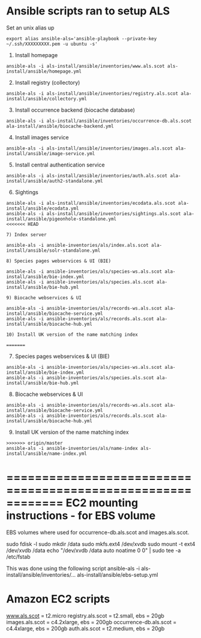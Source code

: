 
# Ansible scripts ran to setup ALS

Set an unix alias up

```
export alias ansible-als='ansible-playbook --private-key ~/.ssh/XXXXXXXXX.pem -u ubuntu -s'
```

1) Install homepage

```
ansible-als -i als-install/ansible/inventories/www.als.scot als-install/ansible/homepage.yml
```

2) Install registry (collectory)

```
ansible-als -i als-install/ansible/inventories/registry.als.scot ala-install/ansible/collectory.yml
```

3) Install occurrence backend (biocache database)
```
ansible-als -i als-install/ansible/inventories/occurrence-db.als.scot ala-install/ansible/biocache-backend.yml
```
4) Install images service
```
ansible-als -i als-install/ansible/inventories/images.als.scot ala-install/ansible/image-service.yml
```
5) Install central authentication service
```
ansible-als -i als-install/ansible/inventories/auth.als.scot ala-install/ansible/auth2-standalone.yml
```
6) Sightings
```
ansible-als -i als-install/ansible/inventories/ecodata.als.scot ala-install/ansible/ecodata.yml 
ansible-als -i als-install/ansible/inventories/sightings.als.scot ala-install/ansible/pigeonhole-standalone.yml 
<<<<<<< HEAD

7) Index server

ansible-als -i ansible-inventories/als/index.als.scot ala-install/ansible/solr-standalone.yml 

8) Species pages webservices & UI (BIE)

ansible-als -i ansible-inventories/als/species-ws.als.scot ala-install/ansible/bie-index.yml 
ansible-als -i ansible-inventories/als/species.als.scot ala-install/ansible/bie-hub.yml 

9) Biocache webservices & UI

ansible-als -i ansible-inventories/als/records-ws.als.scot ala-install/ansible/biocache-service.yml 
ansible-als -i ansible-inventories/als/records.als.scot ala-install/ansible/biocache-hub.yml 

10) Install UK version of the name matching index

=======
```
7) Species pages webservices & UI (BIE)
```
ansible-als -i ansible-inventories/als/species-ws.als.scot ala-install/ansible/bie-index.yml 
ansible-als -i ansible-inventories/als/species.als.scot ala-install/ansible/bie-hub.yml 
```
8) Biocache webservices & UI
```
ansible-als -i ansible-inventories/als/records-ws.als.scot ala-install/ansible/biocache-service.yml 
ansible-als -i ansible-inventories/als/records.als.scot ala-install/ansible/biocache-hub.yml 
```
9) Install UK version of the name matching index
```
>>>>>>> origin/master
ansible-als -i ansible-inventories/als/name-index als-install/ansible/name-index.yml 
```

============================================================
EC2 mounting instructions - for EBS volume
============================================================

EBS volumes where used for occurrence-db.als.scot and images.als.scot.

sudo fdisk -l
sudo mkdir /data
sudo mkfs.ext4 /dev/xvdb
sudo mount -t ext4 /dev/xvdb /data
echo "/dev/xvdb /data auto noatime 0 0" | sudo tee -a /etc/fstab

This was done using the following script
ansible-als -i als-install/ansible/inventories/... als-install/ansible/ebs-setup.yml

Amazon EC2 scripts
==================

www.als.scot = t2.micro
registry.als.scot = t2.small, ebs = 20gb
images.als.scot = c4.2xlarge, ebs = 200gb
occurrence-db.als.scot = c4.4xlarge, ebs = 200gb
auth.als.scot = t2.medium, ebs = 20gb
